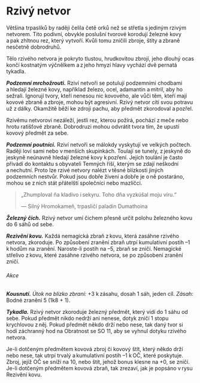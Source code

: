 # Rzivý netvor
  
Většina trpaslíků by raději čelila četě orků než se střetla s jediným rzivým netvorem. Tito podivní, obvykle poslušní tvorové korodují železné kovy a pak zhltnou rez, který vytvoří. Kvůli tomu zničili zbroje, štíty a zbraně nesčetně dobrodruhů.
  
Tělo rzivého netvora je pokryto tlustou, hrudkovitou zbrojí, jeho dlouhý ocas končí kostnatým výčnělkem a z jeho hmyzí hlavy vychází dvě pernatá tykadla.
  
***Podzemní mrchožrouti.*** Rziví netvoři se potulují podzemními chodbami a hledají železné kovy, například železo, ocel, adamantin a mitril, aby ho sežrali. Ignorují tvory, kteří nenesou nic kovového, ale vůči těm, kteří mají kovové zbraně a zbroje, mohou být agresivní. Rzivý netvor cítí svou potravu už z dálky. Okamžitě běží ke zdroji pachu, aby předmět zkorodoval a pozřel.
  
Rzivému netvorovi nezáleží, jestli rez, kterou požírá, pochází z meče nebo hrotu ratišťové zbraně. Dobrodruzi mohou odvrátit tvora tím, že upustí kovový předmět za sebe.
  
***Podzemní poutníci.*** Rziví netvoři se málokdy vyskytují ve velkých počtech. Raději loví sami nebo v menších skupinkách. Toulají se tunely, z jeskyně do jeskyně neúnavně hledají železné kovy k pozření. Jejich toulání je často přivádí do kontaktu s obyvateli Temných říší, kterým se zdají neškodní a nechutní. Proto lze rzivé netvory nalézt v těsné blízkosti jiných podzemních nestvůr. Pokud jsou dobře živeni a dobře je o ně postaráno, mohou se z nich stát přátelští společníci nebo mazlíčci.

> „Zhumploval ňa kladivo i sekyru. Toho dňa vyzkúšal moju víru.“
>  
>— Silný Hromokameň, trpasličí paladin Dumathoina

<Monster 
    title="Rzivý netvor"
    subtitle="Střední obluda, bez přesvědčení"
    armor-class="14 (přirozená zbroj)"
    hit-points="27 (5k8 + 5)"
    speed="8 sáhů"
    str="13 (+1)"
    dex="12 (+1)"
    con="13 (+1)"
    int="2 (-4)"
    wis="13 (+1)"
    cha="6 (-2)"
    saving-throws=""
    skills=""
    damage-vulnerabilities=""
    damage-resistances=""
    damage-immunities=""
    condition-immunities=""
    senses="vidění ve tmě 12 sáhů, pasivní Vnímání 11"
    languages="—"
    challenge="1/2 (100 ZK)"
    >
  
***Železný čich.*** Rzivý netvor umí čichem přesně určit polohu železného kovu do 6 sáhů od sebe.
  
***Rezivění kovu.*** Každá nemagická zbraň z kovu, která zasáhne rzivého netvora, zkoroduje. Po způsobení zranění zbraň utrpí kumulativní postih –1 k hodům na zranění. Naroste-li postih na –5, zbraň se zničí. Nemagické střelivo z kovu, které zasáhne rzivého netvora, se po způsobení zranění zničí.
  
###### Akce
  
***Kousnutí.*** *Útok na blízko zbraní:* +3 k zásahu, dosah 1 sáh, jeden cíl. *Zásah:* Bodné zranění 5 (1k8 + 1).
  
***Tykadla.*** Rzivý netvor zkoroduje železný předmět, který vidí do 1 sáhu od sebe. Pokud předmět nikdo nedrží ani nenese, dotyk zničí 1 stopu krychlovou z něj. Pokud předmět někdo drží nebo nese, tak daný tvor si hodí záchranný hod na Obratnost se SO 11, aby se vyhnul dotyku rzivého netvora.
  
Je-li dotčeným předmětem kovová zbroj či kovový štít, který někdo drží nebo nese, tak utrpí trvalý a kumulativní postih –1 k OČ, které poskytuje. Zbroj, jejíž OČ se sníží na 10, nebo štít, jehož bonus klesne na +0, se zničí. Je-li dotčeným předmětem kovová zbraň, tak zrezaví, jak je popsáno v rysu Rezivění kovu.

</Monster> 
